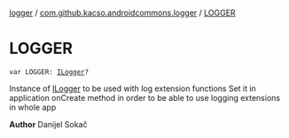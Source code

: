 [logger](../index.md) / [com.github.kacso.androidcommons.logger](index.md) / [LOGGER](.)

# LOGGER

`var LOGGER: `[`ILogger`](-i-logger/index.md)`?`

Instance of [ILogger](-i-logger/index.md) to be used with log extension functions
Set it in application onCreate method in order to be able to use logging extensions in whole app

**Author**
Danijel Sokač

